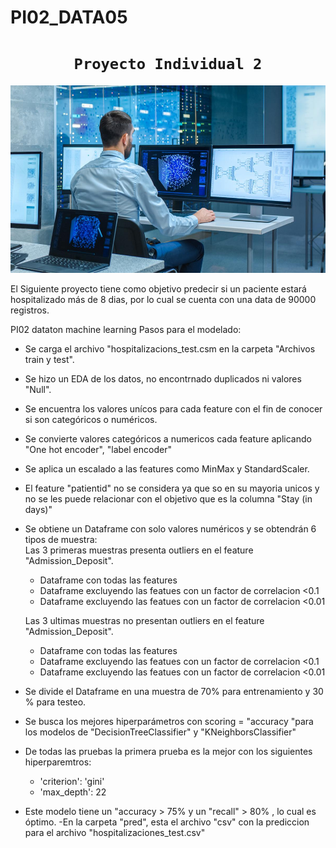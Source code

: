 # PI02_DATA05

# <h1 align="center">**`Proyecto Individual 2`**

<img src="https://raw.githubusercontent.com/isaacpc94/PI01_DATA05/main/images/data%20engineer.jpg"  height=300><br>

El Siguiente proyecto tiene como objetivo predecir si un paciente estará hospitalizado más de 8 dias, por lo cual se cuenta con una data de 90000 registros.




PI02 dataton machine learning
Pasos para el modelado:
-  Se carga el archivo "hospitalizacions_test.csm en la carpeta "Archivos train y test".
-  Se hizo un EDA de los datos, no encontrnado duplicados ni valores "Null".
-  Se encuentra los valores unícos para cada feature con el fin de conocer si son categóricos o numéricos.
-  Se convierte valores categóricos a numericos cada feature aplicando "One hot encoder", "label encoder"
-  Se aplica un escalado a las features como MinMax y StandardScaler.
-  El feature "patientid" no se considera ya que so en su mayoria unicos y no se les puede relacionar con el objetivo que es la columna "Stay (in days)"
-  Se obtiene un Dataframe con solo valores numéricos y se obtendrán 6 tipos de muestra:<br>
    Las 3 primeras muestras presenta outliers en el feature "Admission_Deposit".
    - Dataframe con todas las features
    - Dataframe excluyendo las featues con un factor de correlacion <0.1
    - Dataframe excluyendo las featues con un factor de correlacion <0.01<br>

    Las 3 ultimas muestras no presentan outliers en el feature "Admission_Deposit".
    - Dataframe con todas las features
    - Dataframe excluyendo las featues con un factor de correlacion <0.1
    - Dataframe excluyendo las featues con un factor de correlacion <0.01<br>

- Se divide el Dataframe en una muestra de 70% para entrenamiento y 30 % para testeo.
- Se busca los mejores hiperparámetros con scoring = "accuracy "para los modelos de "DecisionTreeClassifier" y "KNeighborsClassifier"
- De todas las pruebas la primera prueba es la mejor con los siguientes hiperparemtros:
    - 'criterion': 'gini' 
    - 'max_depth': 22
- Este modelo tiene  un "accuracy > 75% y un "recall" > 80% , lo cual es óptimo.
-En la carpeta "pred", esta el archivo "csv" con la prediccion para el archivo "hospitalizaciones_test.csv"

